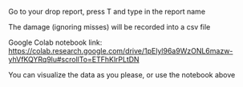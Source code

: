 Go to your drop report, press T and type in the report name

The damage (ignoring misses) will be recorded into a csv file

Google Colab notebook link: https://colab.research.google.com/drive/1pElyl96a9WzONL6mazw-yhVfKQYRq9lu#scrollTo=ETFhKlrPLtDN

You can visualize the data as you please, or use the notebook above

